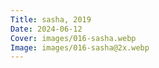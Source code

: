 ```yaml
---
Title: sasha, 2019
Date: 2024-06-12
Cover: images/016-sasha.webp
Image: images/016-sasha@2x.webp
---
```

